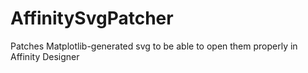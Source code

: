 # AffinitySvgPatcher
Patches Matplotlib-generated svg to be able to open them properly in Affinity Designer
